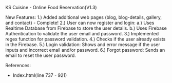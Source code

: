 KS Cuisine - Online Food Reservation(V1.3)

New Features:
1.) Added additional web pages (blog, blog-details, gallery, and contact) - Complete!
2.) User can now register and login:
	a.) Uses Realtime Database from Firebase to store the user details.
	b.) Uses Firebase Authentication to validate the user email and password.
3.) Implemented regex function for password validation.
4.) Checks if the user already exists in the Firebase.
5.) Login validation: Shows and error message if the user inputs and incorrect email and/or password.
6.) Forgot password: Sends an email to reset the user password.

References: 
- Index.html(line 737 - 921)